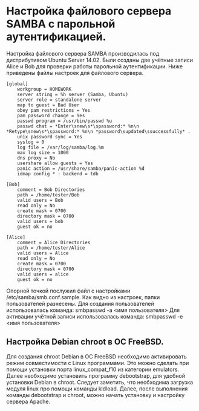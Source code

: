 Настройка файлового сервера SAMBA с парольной аутентификацией.
==============================================================

Настройка файлового сервера SAMBA производилась под дистрибутивом Ubuntu Server 14.02. Были созданы две учётные записи Alice и Bob для проверки работы парольной аутентификации. Ниже приведены файлы настроек для файлового сервера.

	[global]
		workgroup = HOMEWORK
		server string = %h server (Samba, Ubuntu)
		server role = standalone server
		map to guest = Bad User
		obey pam restrictions = Yes
		pam password change = Yes
		passwd program = /usr/bin/passwd %u
		passwd chat = *Enter\snew\s*\spassword:* %n\n *Retype\snew\s*\spassword:* %n\n *password\supdated\ssuccessfully* .
		unix password sync = Yes
		syslog = 0
		log file = /var/log/samba/log.%m
		max log size = 1000
		dns proxy = No
		usershare allow guests = Yes
		panic action = /usr/share/samba/panic-action %d
		idmap config * : backend = tdb
	
	[Bob]
		comment = Bob Directories
		path = /home/tester/Bob
		valid users = Bob
		read only = No
		create mask = 0700
		directory mask = 0700
		valid users = bob
		guest ok = no

	[Alice]
		comment = Alice Directories
		path = /home/tester/Alice
		valid users = Alice
		read only = No
		create mask = 0700
		directory mask = 0700
		valid users = alice
		guest ok = no

Опорной точкой послужил файл с настройками /etc/samba/smb.conf.sample. Как видно из настроек, папки пользователей разнесены. Для создания пользователей использовалась команда:
	smbpasswd -a <имя пользователя>
Для активации учётной записи использовалась команда:
	smbpasswd -e <имя пользователя>

Настройка Debian chroot в ОС FreeBSD.
-------------------------------------

Для создания chroot Debian в ОС FreeBSD необходимо активировать режим совместимости c Linux программами.
Это можно сделать при помощи установки порта linux_compat_f10 из категории emulators. Далее необходимо установить программу 
debootstrap, для удобной установки Debian в chroot. Следует заметить, что необходима загрузка модуля linux про помощи команды kldload.
Далее, после выполнения команды debootstrap и chroot, можно начать установку и настройку сервера Apache.
